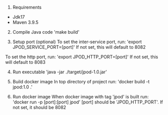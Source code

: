 1. Requirements
* Jdk17
* Maven 3.9.5

2. Compile Java code
'make build' 

3. Setup port (optional)
To set the inter-service port, run:
'export JPOD_SERVICE_PORT=[port]'
If not set, this will default to 8082

To set the http port, run:
'export JPOD_HTTP_PORT=[port]'
If not set, this will default to 8083


4. Run executable
'java -jar ./target/jpod-1.0.jar' 

5. Build docker image
In top directory of project run:
'docker build -t jpod:1.0 .'

6. Run docker image
When docker image with tag 'jpod' is built run:
'docker run -p [port]:[port] jpod'
[port] should be 'JPOD_HTTP_PORT'. If not set, it should be 8082